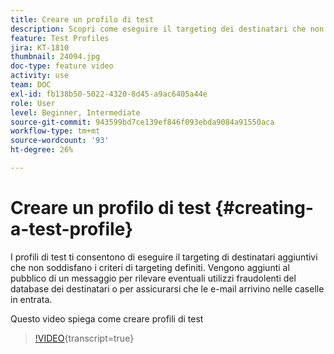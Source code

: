 ```yaml
---
title: Creare un profilo di test
description: Scopri come eseguire il targeting dei destinatari che non corrispondono ai criteri di targeting definiti per rilevare eventuali utilizzi fraudolenti del database dei destinatari o per assicurarti che le e-mail arrivino nelle caselle in entrata.
feature: Test Profiles
jira: KT-1810
thumbnail: 24094.jpg
doc-type: feature video
activity: use
team: DOC
exl-id: fb138b50-5022-4320-8d45-a9ac6405a44e
role: User
level: Beginner, Intermediate
source-git-commit: 943599bd7ce139ef846f093ebda9084a91550aca
workflow-type: tm+mt
source-wordcount: '93'
ht-degree: 26%

---
```


# Creare un profilo di test {#creating-a-test-profile}

I profili di test ti consentono di eseguire il targeting di destinatari aggiuntivi che non soddisfano i criteri di targeting definiti. Vengono aggiunti al pubblico di un messaggio per rilevare eventuali utilizzi fraudolenti del database dei destinatari o per assicurarsi che le e-mail arrivino nelle caselle in entrata.

Questo video spiega come creare profili di test

>[!VIDEO](https://video.tv.adobe.com/v/24094?learn=on){transcript=true}
